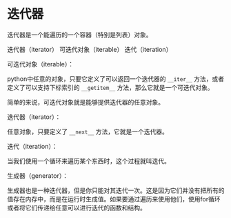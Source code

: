 # 迭代器

迭代器是一个能遍历的一个容器（特别是列表）对象。

迭代器（iterator）
可迭代对象（iterable）
迭代（iteration）

可迭代对象（iterable）：

python中任意的对象，只要它定义了可以返回一个迭代器的 `__iter__` 方法，或者定义了可以支持下标索引的 `__getitem__` 方法，那么它就是一个可迭代对象。

简单的来说，可迭代对象就是能够提供迭代器的任意对象。

迭代器（iterator）：

任意对象，只要定义了 `__next__` 方法，它就是一个迭代器。

迭代（iteration）：

当我们使用一个循环来遍历某个东西时，这个过程就叫迭代。

生成器（generator）：

生成器也是一种迭代器，但是你只能对其迭代一次。这是因为它们并没有把所有的值存在内存中，而是在运行时生成值。如果要通过遍历来使用他们，使用for循环或者将它们传递给任意可以进行迭代的函数和结构。
